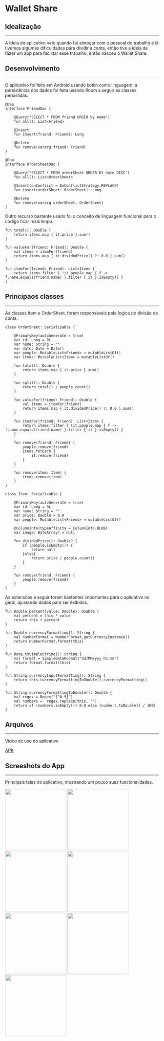 # Wallet Share

## Idealização
---
A ideia do aplicativo veio quando fui almoçar com o pessoal do trabalho e lá tivemos algumas dificuldades para dividir a conta, então tive a ideia de fazer um app para facilitar esse trabalho, então nasceu o Wallet Share.

## Desenvolvimento
---
O aplicativo foi feito em Android usando kotlin como linguagem, a persistência dos dados foi feita usando Room a seguir as classes persistidas.

```
@Dao
interface FriendDao {

    @Query("SELECT * FROM friend ORDER by name")
    fun all(): List<Friend>

    @Insert
    fun insert(friend: Friend): Long

    @Delete
    fun remove(vararg friend: Friend)
}
```
```
@Dao
interface OrderSheetDao {

    @Query("SELECT * FROM orderSheet ORDER BY date DESC")
    fun all(): List<OrderSheet>

    @Insert(onConflict = OnConflictStrategy.REPLACE)
    fun insert(orderSheet: OrderSheet): Long

    @Delete
    fun remove(vararg orderSheet: OrderSheet)
}
```

Outro recurso bastente usado foi o conceito de linguagem funcional para o código ficar mais limpo.
```
fun total(): Double {
    return items.map { it.price }.sum()
}

fun valueFor(friend: Friend): Double {
    val items = itemFor(friend)
    return items.map { it.dividedPrice() ?: 0.0 }.sum()
}

fun itemFor(friend: Friend): List<Item> {
    return items.filter { !it.people.map { f -> f.name.equals(friend.name) }.filter { it }.isEmpty() }
}
```

## Principaos classes
---
As classes Item e OrderSheet, foram responsáveis pela logica de divisão de conta.
```
class OrderSheet: Serializable {
    
    @PrimaryKey(autoGenerate = true)
    var id: Long = 0L
    var name: String = ""
    var date: Date = Date()
    var people: MutableList<Friend> = mutableListOf()
    var items: MutableList<Item> = mutableListOf()

    fun total(): Double {
        return items.map { it.price }.sum()
    }

    fun split(): Double {
        return total() / people.count()
    }

    fun valueFor(friend: Friend): Double {
        val items = itemFor(friend)
        return items.map { it.dividedPrice() ?: 0.0 }.sum()
    }

    fun itemFor(friend: Friend): List<Item> {
        return items.filter { !it.people.map { f -> f.name.equals(friend.name) }.filter { it }.isEmpty() }
    }

    fun remove(friend: Friend) {
        people.remove(friend)
        items.forEach {
            it.remove(friend)
        }
    }

    fun remove(item: Item) {
        items.remove(item)
    }
}
```

```
class Item: Serializable {

    @PrimaryKey(autoGenerate = true)
    var id: Long = 0L
    var name: String = ""
    var price: Double = 0.0
    var people: MutableList<Friend> = mutableListOf()

    @ColumnInfo(typeAffinity = ColumnInfo.BLOB)
    var image: ByteArray? = null

    fun dividedPrice(): Double? {
        if (people.isEmpty()) {
            return null
        }else{
            return price / people.count()
        }
    }

    fun remove(friend: Friend) {
        people.remove(friend)
    }
}
```

As extensões a seguir foram bastantes importantes para o aplicativo no geral, ajustando dados para ser exibidos.
```
fun Double.percent(value: Double): Double {
    val percent = this * value
    return this + percent
}

fun Double.currencyFormatting(): String {
    val numberFormat = NumberFormat.getCurrencyInstance()
    return numberFormat.format(this)
}

fun Date.toSimpleString(): String {
    val format = SimpleDateFormat("dd/MM/yyy hh:mm")
    return format.format(this)
}

fun String.currencyInputFormatting(): String {
    return this.currencyFormattingToDouble().currencyFormatting()
}

fun String.currencyFormattingToDouble(): Double {
    val regex = Regex("[^0-9]")
    val numbers =  regex.replace(this, "")
    return if (numbers.isEmpty()) 0.0 else (numbers.toDouble() / 100)
}
```

## Arquivos
---
[Video de uso do aplicativo](https://drive.google.com/file/d/13wEF11TCaLK0OHy_zEyeBEswrJwazysg/view?usp=sharing)

[APK](https://drive.google.com/file/d/1j0qPst8396fR7FSyeCNpyQT9kdLz3u89/view?usp=sharing)

## Screeshots do App
---
Principais telas do aplicativo, mostrando um pouco suas funcionalidades.

<img src="screenshots/comandas.png" width="200">
<img src="screenshots/amigos.png" width="200">
<img src="screenshots/participantes.png" width="200">
<img src="screenshots/comanda.png" width="200">
<img src="screenshots/add-imagem.png" width="200">
<img src="screenshots/add-item-1.png" width="200">
<img src="screenshots/relatorio.png" width="200">
